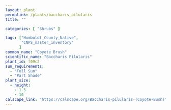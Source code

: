 ```yaml
---
layout: plant                                                              
permalink: /plants/baccharis_pilularis
title: ""

categories: [ "Shrubs" ]

tags: ["Humboldt_County_Native",
       "CNPS_master_inventory"
      ]
common_name: "Coyote Brush"
scientific_name: "Baccharis Pilularis"
plant_id: f09c2
sun_requirements:
  - "Full Sun"
  - "Part Shade"
plant_size:
  - height: 
    - 1.5
    - 10
calscape_link: "https://calscape.org/Baccharis-pilularis-(Coyote-Bush)"
---
```


